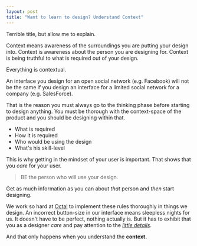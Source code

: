 ```yaml
---
layout: post
title: "Want to learn to design? Understand Context"
---
```


Terrible title, but allow me to explain.

Context means awareness of the surroundings you are putting your design into. Context is awareness about the person you are designing for. Context is being truthful to what is required out of your design.

Everything is contextual.

An interface you design for an open social network (e.g. Facebook) will not be the same if you design an interface for a limited social network for a company (e.g. SalesForce). 

That is the reason you must always go to the thinking phase before starting to design anything. You must be thorough with the context-space of the product and you should be designing within that.

* What is required
* How it is required
* Who would be using the design
* What's his skill-level

This is why getting in the mindset of your user is important. That shows that you *care* for your user.

> BE the person who will use your design.

Get as much information as you can about *that* person and *then* start designing.

We work so hard at [Octal](http://theoctal.com) to implement these rules thoroughly in things we design. An incorrect button-size in our interface means sleepless nights for us. It doesn't have to be perfect, nothing actually is. But it has to exhibit that you as a designer *care* and pay attention to the <u>*little details*</u>.

And that only happens when you understand the **context.**